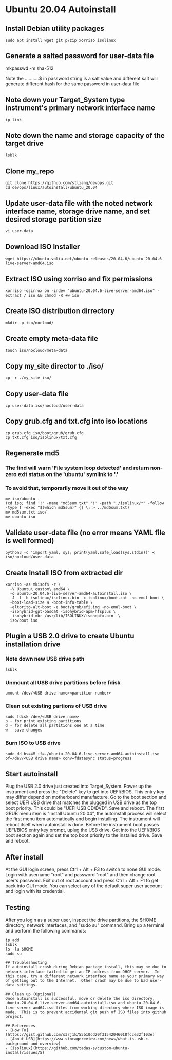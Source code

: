 
# Ubuntu 20.04 Autoinstall

## Install Debian utility packages
```
sudo apt install wget git p7zip xorriso isolinux
```

## Generate a salted password for user-data file
mkpasswd -m sha-512

Note the $.$..........$ in password string is a salt value and different salt will generate different hash for the same password in user-data file

## Note down your Target_System type instrument's primary network interface name
```
ip link
```

## Note down the name and storage capacity of the target drive
```
lsblk
```

## Clone my_repo
```
git clone https://github.com/stliang/devops.git
cd devops/linux/autoinstall/ubuntu_20.04
```

## Update user-data file with the noted network interface name, storage drive name, and set desired storage partition size
```
vi user-data
```

## Download ISO Installer
```
wget https://ubuntu.volia.net/ubuntu-releases/20.04.6/ubuntu-20.04.6-live-server-amd64.iso
```

## Extract ISO using xorriso and fix permissions
```
xorriso -osirrox on -indev "ubuntu-20.04.6-live-server-amd64.iso" -extract / iso && chmod -R +w iso
```

## Create ISO distribution dirrectory
```
mkdir -p iso/nocloud/
```

## Create empty meta-data file
```
touch iso/nocloud/meta-data
```

## Copy my_site director to ./iso/
```
cp -r ./my_site iso/
```

## Copy user-data file
```
cp user-data iso/nocloud/user-data
```

## Copy grub.cfg and txt.cfg into iso locations
```
cp grub.cfg iso/boot/grub/grub.cfg
cp txt.cfg iso/isolinux/txt.cfg
```

## Regenerate md5
### The find will warn 'File system loop detected' and return non-zero exit status on the 'ubuntu' symlink to '.'
### To avoid that, temporarily move it out of the way
```
mv iso/ubuntu .
(cd iso; find '!' -name "md5sum.txt" '!' -path "./isolinux/*" -follow -type f -exec "$(which md5sum)" {} \; > ../md5sum.txt)
mv md5sum.txt iso/
mv ubuntu iso
```

## Validate user-data file (no error means YAML file is well formed)
```
python3 -c 'import yaml, sys; print(yaml.safe_load(sys.stdin))' < iso/nocloud/user-data
```

## Create Install ISO from extracted dir
```
xorriso -as mkisofs -r \
  -V Ubuntu\ custom\ amd64 \
  -o ubuntu-20.04.6-live-server-amd64-autoinstall.iso \
  -J -l -b isolinux/isolinux.bin -c isolinux/boot.cat -no-emul-boot \
  -boot-load-size 4 -boot-info-table \
  -eltorito-alt-boot -e boot/grub/efi.img -no-emul-boot \
  -isohybrid-gpt-basdat -isohybrid-apm-hfsplus \
  -isohybrid-mbr /usr/lib/ISOLINUX/isohdpfx.bin  \
  iso/boot iso
 ```
  
## Plugin a USB 2.0 drive to create Ubuntu installation drive
### Note down new USB drive path
```
lsblk
```

### Unmount all USB drive partitions before fdisk
```
umount /dev/<USB drive name><partition number>
```

### Clean out existing partions of USB drive
```
sudo fdisk /dev/<USB drive name>
p - for print existing partitions
d - for delete all partitions one at a time
w - save changes
```

### Burn ISO to USB drive
```
sudo dd bs=4M if=./ubuntu-20.04.6-live-server-amd64-autoinstall.iso of=/dev/<USB drive name> conv=fdatasync status=progress
```

## Start autoinstall
Plug the USB 2.0 drive just created into Target_System. Power up the instrument and press the "Delete" key to get into UEFI/BIOS.  This entry key may differ depend on motherboard manufacture.  Go to the boot section and select UEFI USB drive that matches the plugged in USB drive as the top boot priority.  This could be "UEFI USB CD/DVD".  Save and reboot.  The first GRUB menu item is "Install Ubuntu 20.04", the autoinstall process will select the first menu item automatically and begin installing.  The instrument will reboot itself when autoinstall is done.  Before the instrument boot passes UEFI/BIOS entry key prompt, uplug the USB drive.  Get into the UEFI/BIOS boot section again and set the top boot priority to the installed drive.  Save and reboot.

## After install
At the GUI login screen, press Ctrl + Alt + F3 to switch to none GUI mode.  Login with username "root" and password "root" and then change root user's password.  Exit out of root account and press Ctrl + Alt + F1 to get back into GUI mode.  You can select any of the default super user account and login with its credential.

## Testing
After you login as a super user, inspect the drive partitions, the $HOME directory, network interfaces, and "sudo su" command.  Bring up a terminal and perform the following commands:
```
ip add
lsblk
ls -la $HOME
sudo su

## Troubleshooting
If autoinstall crash during Debian package install, this may be due to network interface failed to get an IP address from DHCP server.  In this case, try a different network interface name as your primary way of getting out to the Internet.  Other crash may be due to bad user-data settings.

## Clean up (Optional)
Once autoinstall is successful, move or delete the iso directory, ubuntu-20.04.6-live-server-amd64-autoinstall.iso and ubuntu-20.04.6-live-server-amd64.iso files from working directory where ISO image is made.  This is to prevent accidental git push of ISO files into github project.

## References
- [How To](https://gist.github.com/s3rj1k/55b10cd20f31542046018fcce32f103e)
- [About USB](https://www.storagereview.com/news/what-is-usb-c-background-and-overview)
- [isolinux](https://github.com/tadas-s/custom-ubuntu-install/issues/5)
